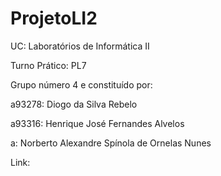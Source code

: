 # ProjetoLI2
UC: Laboratórios de Informática II

Turno Prático: PL7

Grupo número 4 e constituído por:

a93278: Diogo da Silva Rebelo

a93316: Henrique José Fernandes Alvelos

a: Norberto Alexandre Spínola de Ornelas Nunes

Link:
